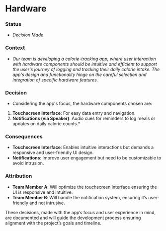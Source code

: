 
# Hardware
### Status
- *Decision Made*
### Context
- *Our team is developing a calorie-tracking app, where user interaction with hardware components should be intuitive and efficient to support the user's journey of logging and tracking their daily calorie intake. The app's design and functionality hinge on the careful selection and integration of specific hardware features.*
### Decision
- Considering the app's focus, the hardware components chosen are:

1. **Touchscreen Interface**: For easy data entry and navigation.
2. **Notifications (via Speaker)**: Audio cues for reminders to log meals or updates on daily calorie counts.*
### Consequences
- **Touchscreen Interface**: Enables intuitive interactions but demands a responsive and user-friendly UI design.
- **Notifications**: Improve user engagement but need to be customizable to avoid intrusion.

### Attribution
- **Team Member A**: Will optimize the touchscreen interface ensuring the UI is responsive and intuitive.
- **Team Member B**: Will handle the notification system, ensuring it’s user-friendly and not intrusive.

These decisions, made with the app’s focus and user experience in mind, are documented and will guide the development process ensuring alignment with the project’s goals and timeline.
